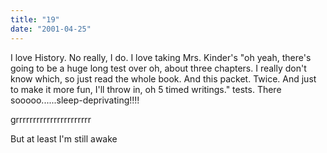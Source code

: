 ```yaml
---
title: "19"
date: "2001-04-25"
---
```


I love History. No really, I do. I love taking Mrs. Kinder's "oh yeah, there's going to be a huge long test over oh, about three chapters. I really don't know which, so just read the whole book. And this packet. Twice. And just to make it more fun, I'll throw in, oh 5 timed writings." tests. There sooooo......sleep-deprivating!!!!

grrrrrrrrrrrrrrrrrrrrrr

But at least I'm still awake
